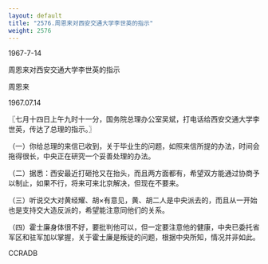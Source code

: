 ```yaml
---
layout: default
title: "2576.周恩来对西安交通大学李世英的指示"
weight: 2576
---
```


1967-7-14

周恩来对西安交通大学李世英的指示

周恩来

1967.07.14

〖七月十四日上午九时十一分，国务院总理办公室吴斌，打电话给西安交通大学李世英，传达了总理的指示。〗

（一）你给总理的来信已收到，关于毕业生的问题，如照来信所提的办法，时间会拖得很长，中央正在研究一个妥善处理的办法。

（二）据悉：西安最近打砸抢又在抬头，而且两方面都有，希望双方能通过协商予以制止，如果不行，将来可来北京解决，但现在不要来。

（三）听说交大对黄经耀、胡×有意见，黄、胡二人是中央派去的，而且从一开始也是支持交大造反派的，希望能注意同他们的关系。

（四）霍士廉身体很不好，要批判他可以，但一定要注意他的健康，中央已委托省军区和驻军加以掌握，关于霍士廉是叛徒的问题，根据中央所知，情况并非如此。

CCRADB

